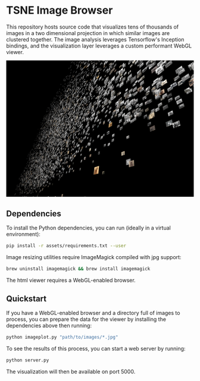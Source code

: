 # TSNE Image Browser

This repository hosts source code that visualizes tens of thousands of images in a two dimensional projection in which similar images are clustered together. The image analysis leverages Tensorflow's Inception bindings, and the visualization layer leverages a custom performant WebGL viewer.

![App preview](./assets/images/preview.png?raw=true)

## Dependencies

To install the Python dependencies, you can run (ideally in a virtual environment):
```bash
pip install -r assets/requirements.txt --user
```

Image resizing utilities require ImageMagick compiled with jpg support:
```bash
brew uninstall imagemagick && brew install imagemagick
```

The html viewer requires a WebGL-enabled browser.

## Quickstart

If you have a WebGL-enabled browser and a directory full of images to process, you can prepare the data for the viewer by installing the dependencies above then running:

```bash
python imageplot.py "path/to/images/*.jpg"
```

To see the results of this process, you can start a web server by running:

```bash
python server.py
```

The visualization will then be available on port 5000.